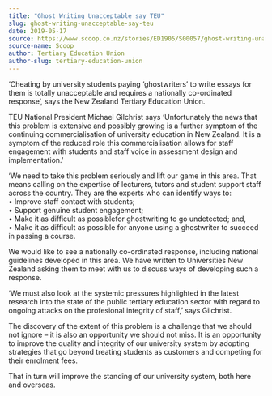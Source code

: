 ```yaml
---
title: "Ghost Writing Unacceptable say TEU"
slug: ghost-writing-unacceptable-say-teu
date: 2019-05-17
source: https://www.scoop.co.nz/stories/ED1905/S00057/ghost-writing-unacceptable-say-teu.htm
source-name: Scoop
author: Tertiary Education Union
author-slug: tertiary-education-union
---
```


<p>‘Cheating by university students paying
‘ghostwriters’ to write essays for them is totally
unacceptable and requires a nationally co-ordinated
response’, says the New Zealand Tertiary Education
Union.</p>

<p>TEU National President Michael Gilchrist says
‘Unfortunately the news that this problem is extensive and
possibly growing is a further symptom of the continuing
commercialisation of university education in New Zealand. It
is a symptom of the reduced role this commercialisation
allows for staff engagement with students and staff voice in
assessment design and implementation.’</p>

<p>‘We need to
take this problem seriously and lift our game in this area.
That means calling on the expertise of lecturers, tutors and
student support staff across the country. They are the
experts who can identify ways to: <br>•	Improve staff
contact with students;<br>•	Support genuine student
engagement;<br>•	Make it as difficult as possiblefor
ghostwriting to go undetected; and,<br>•	Make it as
difficult as possible for anyone using a ghostwriter to
succeed in passing a course.</p>

<p>We would like to see a
nationally co-ordinated response, including national
guidelines developed in this area. We have written to
Universities New Zealand asking them to meet with us to
discuss ways of developing such a response.</p>

<p>‘We must
also look at the systemic pressures highlighted in the latest research into the state of the public
tertiary education sector with regard to ongoing attacks
on the profesional integrity of staff,’ says
Gilchrist.<p>

<p>The discovery of the extent of this problem is
a challenge that we should not ignore – it is also an
opportunity we should not miss. It is an opportunity to
improve the quality and integrity of our university system
by adopting strategies that go beyond treating students as
customers and competing for their enrolment fees.</p>

<p>That in
turn will improve the standing of our university system,
both here and
overseas.</p>

<p></p>